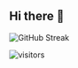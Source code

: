 ## Hi there 👋

![GitHub Streak](https://github-readme-streak-stats.herokuapp.com?user=r0-m1)

![visitors](https://visitor-badge.glitch.me/badge?page_id=ro-m1.r0-m1&left_color=green&right_color=red)

<!--
Site très cool pour faire une bannière : https://capsule-render.vercel.app/


**R0-M1/r0-m1** is a ✨ _special_ ✨ repository because its `README.md` (this file) appears on your GitHub profile.

Here are some ideas to get you started:

- 🔭 I’m currently working on ...
- 🌱 I’m currently learning ...
- 👯 I’m looking to collaborate on ...
- 🤔 I’m looking for help with ...
- 💬 Ask me about ...
- 📫 How to reach me: ...
- 😄 Pronouns: ...
- ⚡ Fun fact: ...
-->
